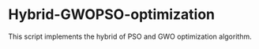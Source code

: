 # Hybrid-GWOPSO-optimization
This script implements the hybrid of PSO and GWO optimization algorithm.
